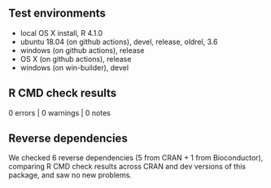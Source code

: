 ## Test environments
* local OS X install, R 4.1.0
* ubuntu 18.04 (on github actions), devel, release, oldrel, 3.6
* windows (on github actions), release
* OS X (on github actions), release
* windows (on win-builder), devel

## R CMD check results

0 errors | 0 warnings | 0 notes

## Reverse dependencies

We checked 6 reverse dependencies (5 from CRAN + 1 from Bioconductor), comparing R CMD check results across CRAN and dev versions of this package, and saw no new problems.
